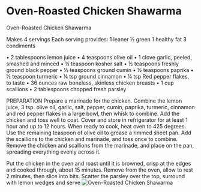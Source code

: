 # Oven-Roasted Chicken Shawarma

Oven-Roasted Chicken Shawarma

Makes 4 servings
Each serving provides:
1 leaner
½ green
1 healthy fat
3 condiments

• 2 tablespoons lemon juice
• 4 teaspoons olive oil
• 1 clove garlic, peeled, smashed and minced
• ¼ teaspoon kosher salt
• ½ teaspoons freshly ground black pepper
• ½ teaspoons ground cumin
• ½ teaspoons paprika
• ½ teaspoon turmeric
• ¼ tsp ground cinnamon
• ¼ tsp Red pepper flakes, to taste
• 36 ounces raw boneless, skinless chicken breasts
• 1 cup scallions
• 2 tablespoons chopped fresh parsley

PREPARATION
Prepare a marinade for the chicken. Combine the lemon juice, 3 tsp. olive oil, garlic, salt, pepper, cumin, paprika, turmeric, cinnamon and red pepper flakes in a large bowl, then whisk to combine. Add the chicken and toss well to coat. Cover and store in refrigerator for at least 1 hour and up to 12 hours.
When ready to cook, heat oven to 425 degrees. Use the remaining teaspoon of olive oil to grease a rimmed sheet pan. Add the scallions to the chicken and marinade, and toss once to combine. Remove the chicken and scallions from the marinade, and place on the pan, spreading everything evenly across it.

Put the chicken in the oven and roast until it is browned, crisp at the edges and cooked through, about 15 minutes. Remove from the oven, allow to rest 2 minutes, then slice into bits. Scatter the parsley over the top, surround with lemon wedges and serve
![Oven-Roasted Chicken Shawarma](images/Oven-Roasted%20Chicken%20Shawarma.png)


